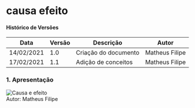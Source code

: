 # causa efeito

#### Histórico de Versões

| Data | Versão | Descrição | Autor |
|------|--------|-----------|-------|
| 14/02/2021 | 1.0 | Criação do documento | Matheus Filipe |
| 17/02/2021 | 1.1 | Adição de conceitos | Matheus Filipe |


### 1. Apresentação

![Causa e efeito](https://i.imgur.com/PemWH8T.png)
<br />
Autor: Matheus Filipe